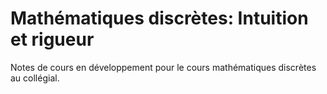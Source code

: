# Mathématiques discrètes: Intuition et rigueur

Notes de cours en développement pour le cours mathématiques discrètes au collégial.
